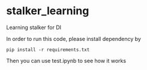 # stalker_learning
Learning stalker for DI

In order to run this code, please install dependency by
```
pip install -r requirements.txt
```

Then you can use test.ipynb to see how it works
